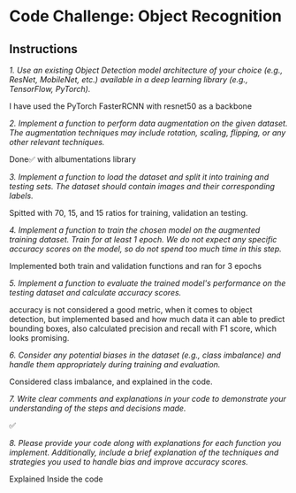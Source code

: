 # Code Challenge: Object Recognition
## **Instructions**
*1. Use an existing Object Detection model architecture of your choice (e.g., ResNet, MobileNet, etc.) available in a deep learning library (e.g., TensorFlow, PyTorch).*

I have used the PyTorch FasterRCNN with resnet50 as a backbone

*2. Implement a function to perform data augmentation on the given dataset. The augmentation techniques may include rotation, scaling, flipping, or any other relevant techniques.*

Done✅ with albumentations library

*3. Implement a function to load the dataset and split it into training and testing sets. The dataset should contain images and their corresponding labels.*

Spitted with 70, 15, and 15 ratios for training, validation an testing.

*4. Implement a function to train the chosen model on the augmented training dataset. Train for at least 1 epoch. We do not expect any specific accuracy scores on the model, so do not spend too much time in this step.*

Implemented both train and validation functions and ran for 3 epochs

*5. Implement a function to evaluate the trained model's performance on the testing dataset and calculate accuracy scores.*

accuracy is not considered a good metric, when it comes to object detection, but implemented based and how much data it can able to predict bounding boxes, also calculated precision and recall with F1 score, which looks promising.

*6. Consider any potential biases in the dataset (e.g., class imbalance) and handle them appropriately during training and evaluation.*

Considered class imbalance, and explained in the code.

*7. Write clear comments and explanations in your code to demonstrate your understanding of the steps and decisions made.*

✅

*8. Please provide your code along with explanations for each function you implement. Additionally, include a brief explanation of the techniques and strategies you used to handle bias and improve accuracy scores.*

Explained Inside the code
